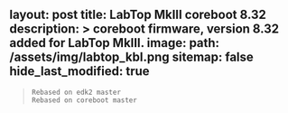  layout: post
 title: LabTop MkIII coreboot 8.32
 description: >
 coreboot firmware, version 8.32 added for LabTop MkIII.
 image:
 path: /assets/img/labtop_kbl.png
 sitemap: false
 hide_last_modified: true
 ---
 
 >     Rebased on edk2 master
>     Rebased on coreboot master


